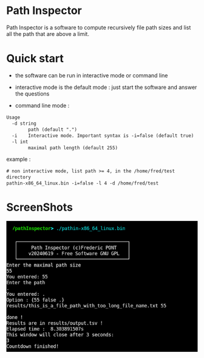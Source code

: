 

#  Path Inspector
Path Inspector is a software to compute recursively file path sizes and list all the path that are above a limit.


# Quick start
- the software can be run in interactive mode or command line
- interactive mode is the default mode : just start the software and answer the questions

- command line mode :
```
Usage 
  -d string
        path (default ".")
  -i    Interactive mode. Important syntax is -i=false (default true)
  -l int
        maximal path length (default 255)
```

example : 

```
# non interactive mode, list path >= 4, in the /home/fred/test directory
pathin-x86_64_linux.bin -i=false -l 4 -d /home/fred/test
```

# ScreenShots
![CLI](src/images/screenshot.png)
